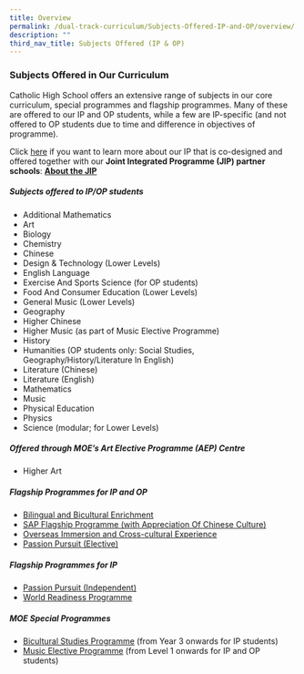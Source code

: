 ```yaml
---
title: Overview
permalink: /dual-track-curriculum/Subjects-Offered-IP-and-OP/overview/
description: ""
third_nav_title: Subjects Offered (IP & OP)
---
```


### Subjects Offered in Our Curriculum

Catholic High School offers an extensive range of subjects in our core curriculum, special programmes and flagship programmes. Many of these are offered to our IP and OP students, while a few are IP-specific (and not offered to OP students due to time and difference in objectives of programme).

Click [here](https://staging.d26k7rl81eo6rb.amplifyapp.com/dual-track-curriculum/Integrated-Programme/overview/) if you want to learn more about our IP that is co-designed and offered together with our **Joint Integrated Programme (JIP) partner schools**: **[About the JIP](https://staging.d26k7rl81eo6rb.amplifyapp.com/dual-track-curriculum/Integrated-Programme/overview/)**

##### Subjects offered to IP/OP students

*   Additional Mathematics
*   Art
*   Biology
*   Chemistry
*   Chinese
*   Design & Technology (Lower Levels)
*   English Language
*   Exercise And Sports Science (for OP students)
*   Food And Consumer Education (Lower Levels)
*   General Music (Lower Levels)
*   Geography
*   Higher Chinese
*   Higher Music (as part of Music Elective Programme)
*   History
*   Humanities (OP students only: Social Studies, Geography/History/Literature In English)
*   Literature (Chinese)
*   Literature (English)
*   Mathematics
*   Music
*   Physical Education
*   Physics
*   Science (modular; for Lower Levels)

##### Offered through MOE’s Art Elective Programme (AEP) Centre

*   Higher Art

##### Flagship Programmes for IP and OP

*   [Bilingual and Bicultural Enrichment](https://staging.d26k7rl81eo6rb.amplifyapp.com/secondary/Distinctive-Programmes/bilingual-and-bicultural-education/)
*   [SAP Flagship Programme (with Appreciation Of Chinese Culture)](https://staging.d26k7rl81eo6rb.amplifyapp.com/sap-flagship-programme/)
*   [Overseas Immersion and Cross-cultural Experience](https://staging.d26k7rl81eo6rb.amplifyapp.com/secondary/Distinctive-Programmes/overseas-immersion-and-cultural-experience/)
*   [Passion Pursuit (Elective)](https://staging.d26k7rl81eo6rb.amplifyapp.com/secondary/Distinctive-Programmes/passion-pursuit/elective/)

##### Flagship Programmes for IP

*   [Passion Pursuit (Independent)](https://staging.d26k7rl81eo6rb.amplifyapp.com/secondary/Distinctive-Programmes/passion-pursuit/independent/)
*   [World Readiness Programme](https://staging.d26k7rl81eo6rb.amplifyapp.com/secondary/Distinctive-Programmes/world-readiness-programme/)

##### MOE Special Programmes

*   [Bicultural Studies Programme](https://staging.d26k7rl81eo6rb.amplifyapp.com/secondary/Talent-Development/bicultural-studies-programme/) (from Year 3 onwards for IP students)
*   [Music Elective Programme](https://staging.d26k7rl81eo6rb.amplifyapp.com/secondary/Talent-Development/music-elective-programme/) (from Level 1 onwards for IP and OP students)

